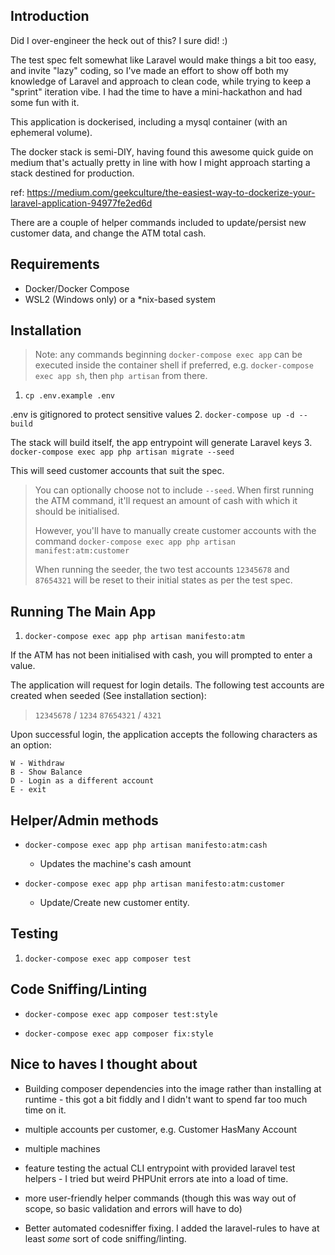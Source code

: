 ## Introduction
Did I over-engineer the heck out of this? I sure did! :)

The test spec felt somewhat like Laravel would make things a bit too easy, and invite "lazy" coding, so I've made an effort 
to show off both my knowledge of Laravel and approach to clean code, while trying to keep a "sprint" iteration vibe. I had the time to have a mini-hackathon and had
some fun with it.

This application is dockerised, including a mysql container (with an ephemeral volume).

The docker stack is semi-DIY, having found this awesome quick guide on medium that's actually pretty in line with
how I might approach starting a stack destined for production.

ref: https://medium.com/geekculture/the-easiest-way-to-dockerize-your-laravel-application-94977fe2ed6d

There are a couple of helper commands included to update/persist new customer data, and change the ATM total cash.

## Requirements
- Docker/Docker Compose
- WSL2 (Windows only) or a *nix-based system

## Installation
> Note: any commands beginning `docker-compose exec app` can be executed inside the container shell if preferred,
> e.g. `docker-compose exec app sh`, then `php artisan` from there.
 

1. `cp .env.example .env` 
   
.env is gitignored to protect sensitive values
2. `docker-compose up -d --build` 
   
The stack will build itself, the app entrypoint will generate Laravel keys
3. `docker-compose exec app php artisan migrate --seed`
   
This will seed customer accounts that suit the spec.


> You can optionally choose not to include `--seed`. When first running the ATM command, it'll request an amount of cash with which
> it should be initialised.
> 
> However, you'll have to manually create customer accounts with the command `docker-compose exec app php artisan manifest:atm:customer`
> 
> When running the seeder, the two test accounts `12345678` and `87654321` will be reset to their initial states as per the 
> test spec.


## Running The Main App
1. `docker-compose exec app php artisan manifesto:atm`

If the ATM has not been initialised with cash, you will prompted to enter a value.

The application will request for login details. The following test accounts are created when seeded (See installation 
section):

> `12345678` / `1234`
> `87654321` / `4321`
 
Upon successful login, the application accepts the following characters as an option:
```
W - Withdraw
B - Show Balance
D - Login as a different account
E - exit
```

## Helper/Admin methods
- `docker-compose exec app php artisan manifesto:atm:cash`
  - Updates the machine's cash amount
    
- `docker-compose exec app php artisan manifesto:atm:customer`
    - Update/Create new customer entity.

## Testing
1. `docker-compose exec app composer test`

## Code Sniffing/Linting
- `docker-compose exec app composer test:style`
  
- `docker-compose exec app composer fix:style`

## Nice to haves I thought about
- Building composer dependencies into the image rather than installing at runtime - this got a bit fiddly and I didn't 
  want to spend far too much time on it.
  
- multiple accounts per customer, e.g. Customer HasMany Account
  
- multiple machines
  
- feature testing the actual CLI entrypoint with provided laravel test helpers - I tried but weird PHPUnit errors ate 
  into a load of time.
  
- more user-friendly helper commands (though this was way out of scope, so basic validation and errors will have to do)
  
- Better automated codesniffer fixing. I added the laravel-rules to have at least *some* sort of code sniffing/linting.
